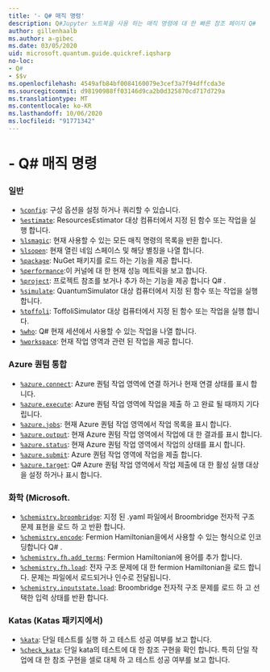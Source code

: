 ```yaml
---
title: '- Q# 매직 명령'
description: Q#Jupyter 노트북을 사용 하는 매직 명령에 대 한 빠른 참조 페이지 Q#
author: gillenhaalb
ms.author: a-gibec
ms.date: 03/05/2020
uid: microsoft.quantum.guide.quickref.iqsharp
no-loc:
- Q#
- $$v
ms.openlocfilehash: 4549afb84bf0084160079e3cef3a7f94dffcda3e
ms.sourcegitcommit: d98190988ff03146d9ca2b0d325870cd717d729a
ms.translationtype: MT
ms.contentlocale: ko-KR
ms.lasthandoff: 10/06/2020
ms.locfileid: "91771342"
---
```

# <a name="ino-locq-magic-commands"></a>- Q# 매직 명령

### <a name="general"></a>일반

- [`%config`](xref:microsoft.quantum.iqsharp.magic-ref.config): 구성 옵션을 설정 하거나 쿼리할 수 있습니다.
- [`%estimate`](xref:microsoft.quantum.iqsharp.magic-ref.estimate): ResourcesEstimator 대상 컴퓨터에서 지정 된 함수 또는 작업을 실행 합니다.
- [`%lsmagic`](xref:microsoft.quantum.iqsharp.magic-ref.lsmagic): 현재 사용할 수 있는 모든 매직 명령의 목록을 반환 합니다.
- [`%lsopen`](xref:microsoft.quantum.iqsharp.magic-ref.lsopen): 현재 열린 네임 스페이스 및 해당 별칭을 나열 합니다.
- [`%package`](xref:microsoft.quantum.iqsharp.magic-ref.package): NuGet 패키지를 로드 하는 기능을 제공 합니다.
- [`%performance`](xref:microsoft.quantum.iqsharp.magic-ref.performance):이 커널에 대 한 현재 성능 메트릭을 보고 합니다.
- [`%project`](xref:microsoft.quantum.iqsharp.magic-ref.project): 프로젝트 참조를 보거나 추가 하는 기능을 제공 합니다 Q# . 
- [`%simulate`](xref:microsoft.quantum.iqsharp.magic-ref.simulate): QuantumSimulator 대상 컴퓨터에서 지정 된 함수 또는 작업을 실행 합니다.
- [`%toffoli`](xref:microsoft.quantum.iqsharp.magic-ref.toffoli): ToffoliSimulator 대상 컴퓨터에서 지정 된 함수 또는 작업을 실행 합니다.
- [`%who`](xref:microsoft.quantum.iqsharp.magic-ref.who): Q# 현재 세션에서 사용할 수 있는 작업을 나열 합니다.
- [`%workspace`](xref:microsoft.quantum.iqsharp.magic-ref.workspace): 현재 작업 영역과 관련 된 작업을 제공 합니다.

### <a name="azure-quantum-integration"></a>Azure 퀀텀 통합

- [`%azure.connect`](xref:microsoft.quantum.iqsharp.magic-ref.azure.connect): Azure 퀀텀 작업 영역에 연결 하거나 현재 연결 상태를 표시 합니다.
- [`%azure.execute`](xref:microsoft.quantum.iqsharp.magic-ref.azure.execute): Azure 퀀텀 작업 영역에 작업을 제출 하 고 완료 될 때까지 기다립니다.
- [`%azure.jobs`](xref:microsoft.quantum.iqsharp.magic-ref.azure.jobs): 현재 Azure 퀀텀 작업 영역에서 작업 목록을 표시 합니다.
- [`%azure.output`](xref:microsoft.quantum.iqsharp.magic-ref.azure.output): 현재 Azure 퀀텀 작업 영역에서 작업에 대 한 결과를 표시 합니다.
- [`%azure.status`](xref:microsoft.quantum.iqsharp.magic-ref.azure.status): 현재 Azure 퀀텀 작업 영역에서 작업의 상태를 표시 합니다.
- [`%azure.submit`](xref:microsoft.quantum.iqsharp.magic-ref.azure.submit): Azure 퀀텀 작업 영역에 작업을 제출 합니다.
- [`%azure.target`](xref:microsoft.quantum.iqsharp.magic-ref.azure.target): Q# Azure 퀀텀 작업 영역에서 작업 제출에 대 한 활성 실행 대상을 설정 하거나 표시 합니다.

### <a name="chemistry-from-microsoftquantumchemistry-package"></a>화학 (Microsoft.

- [`%chemistry.broombridge`](xref:microsoft.quantum.iqsharp.magic-ref.chemistry.broombridge): 지정 된 .yaml 파일에서 Broombridge 전자적 구조 문제 표현을 로드 하 고 반환 합니다.
- [`%chemistry.encode`](xref:microsoft.quantum.iqsharp.magic-ref.chemistry.encode): Fermion Hamiltonian을에서 사용할 수 있는 형식으로 인코딩합니다 Q# .
- [`%chemistry.fh.add_terms`](xref:microsoft.quantum.iqsharp.magic-ref.chemistry.fh.add_terms): Fermion Hamiltonian에 용어를 추가 합니다.
- [`%chemistry.fh.load`](xref:microsoft.quantum.iqsharp.magic-ref.chemistry.fh.load): 전자 구조 문제에 대 한 fermion Hamiltonian을 로드 합니다. 문제는 파일에서 로드되거나 인수로 전달됩니다.
- [`%chemistry.inputstate.load`](xref:microsoft.quantum.iqsharp.magic-ref.chemistry.inputstate.load): Broombridge 전자적 구조 문제를 로드 하 고 선택한 입력 상태를 반환 합니다.

### <a name="katas-from-microsoftquantumkatas-package"></a>Katas (Katas 패키지에서)

- [`%kata`](xref:microsoft.quantum.iqsharp.magic-ref.kata): 단일 테스트를 실행 하 고 테스트 성공 여부를 보고 합니다.
- [`%check_kata`](xref:microsoft.quantum.iqsharp.magic-ref.check_kata): 단일 kata의 테스트에 대 한 참조 구현을 확인 합니다.
    특히 단일 작업에 대 한 참조 구현을 셀로 대체 하 고 테스트 성공 여부를 보고 합니다.
